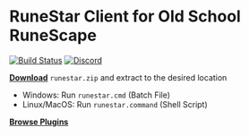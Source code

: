 # RuneStar Client for Old School RuneScape

[![Build Status](https://img.shields.io/circleci/project/github/RuneStar/client.svg)](https://circleci.com/gh/RuneStar/client)
[![Discord](https://img.shields.io/discord/384870460640329728.svg?logo=discord)](https://discord.gg/G2kxrnU)

[**Download**](https://dl.runestar.org/runestar.zip) `runestar.zip` and extract to the desired location

* Windows: Run `runestar.cmd` (Batch File)
* Linux/MacOS: Run `runestar.command` (Shell Script)

[**Browse Plugins**](https://github.com/RuneStar/client/tree/master/plugins/src/main/java/org/runestar/client/plugins)
